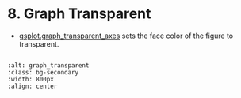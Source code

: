 # 8. Graph Transparent

- [gsplot.graph_transparent_axes](#gsplot.style.graph.graph_transparent_axes) sets the face color of the figure to transparent.

```{literalinclude} ../../../demo/8_graph_transparent/graph_transparent.py
```

```{image} ../../../demo/8_graph_transparent/graph_transparent.png
:alt: graph_transparent
:class: bg-secondary
:width: 800px
:align: center
```
